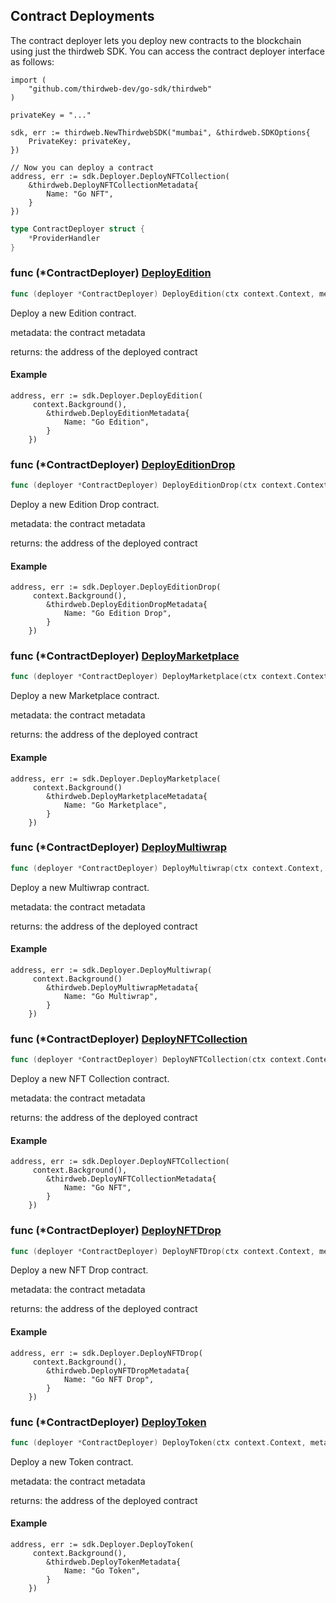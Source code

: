 
## Contract Deployments

The contract deployer lets you deploy new contracts to the blockchain using just the thirdweb SDK. You can access the contract deployer interface as follows:

```
import (
	"github.com/thirdweb-dev/go-sdk/thirdweb"
)

privateKey = "..."

sdk, err := thirdweb.NewThirdwebSDK("mumbai", &thirdweb.SDKOptions{
	PrivateKey: privateKey,
})

// Now you can deploy a contract
address, err := sdk.Deployer.DeployNFTCollection(
	&thirdweb.DeployNFTCollectionMetadata{
		Name: "Go NFT",
	}
})
```

```go
type ContractDeployer struct {
    *ProviderHandler
}
```

### func \(\*ContractDeployer\) [DeployEdition](<https://github.com/ricebin/go-sdk/blob/main/thirdweb/contract_deployer.go#L113>)

```go
func (deployer *ContractDeployer) DeployEdition(ctx context.Context, metadata *DeployEditionMetadata) (string, error)
```

Deploy a new Edition contract.

metadata: the contract metadata

returns: the address of the deployed contract

#### Example

```
address, err := sdk.Deployer.DeployEdition(
     context.Background(),
		&thirdweb.DeployEditionMetadata{
			Name: "Go Edition",
		}
	})
```

### func \(\*ContractDeployer\) [DeployEditionDrop](<https://github.com/ricebin/go-sdk/blob/main/thirdweb/contract_deployer.go#L170>)

```go
func (deployer *ContractDeployer) DeployEditionDrop(ctx context.Context, metadata *DeployEditionDropMetadata) (string, error)
```

Deploy a new Edition Drop contract.

metadata: the contract metadata

returns: the address of the deployed contract

#### Example

```
address, err := sdk.Deployer.DeployEditionDrop(
     context.Background(),
		&thirdweb.DeployEditionDropMetadata{
			Name: "Go Edition Drop",
		}
	})
```

### func \(\*ContractDeployer\) [DeployMarketplace](<https://github.com/ricebin/go-sdk/blob/main/thirdweb/contract_deployer.go#L208>)

```go
func (deployer *ContractDeployer) DeployMarketplace(ctx context.Context, metadata *DeployMarketplaceMetadata) (string, error)
```

Deploy a new Marketplace contract.

metadata: the contract metadata

returns: the address of the deployed contract

#### Example

```
address, err := sdk.Deployer.DeployMarketplace(
     context.Background()
		&thirdweb.DeployMarketplaceMetadata{
			Name: "Go Marketplace",
		}
	})
```

### func \(\*ContractDeployer\) [DeployMultiwrap](<https://github.com/ricebin/go-sdk/blob/main/thirdweb/contract_deployer.go#L189>)

```go
func (deployer *ContractDeployer) DeployMultiwrap(ctx context.Context, metadata *DeployMultiwrapMetadata) (string, error)
```

Deploy a new Multiwrap contract.

metadata: the contract metadata

returns: the address of the deployed contract

#### Example

```
address, err := sdk.Deployer.DeployMultiwrap(
     context.Background()
		&thirdweb.DeployMultiwrapMetadata{
			Name: "Go Multiwrap",
		}
	})
```

### func \(\*ContractDeployer\) [DeployNFTCollection](<https://github.com/ricebin/go-sdk/blob/main/thirdweb/contract_deployer.go#L94>)

```go
func (deployer *ContractDeployer) DeployNFTCollection(ctx context.Context, metadata *DeployNFTCollectionMetadata) (string, error)
```

Deploy a new NFT Collection contract.

metadata: the contract metadata

returns: the address of the deployed contract

#### Example

```
address, err := sdk.Deployer.DeployNFTCollection(
     context.Background(),
		&thirdweb.DeployNFTCollectionMetadata{
			Name: "Go NFT",
		}
	})
```

### func \(\*ContractDeployer\) [DeployNFTDrop](<https://github.com/ricebin/go-sdk/blob/main/thirdweb/contract_deployer.go#L151>)

```go
func (deployer *ContractDeployer) DeployNFTDrop(ctx context.Context, metadata *DeployNFTDropMetadata) (string, error)
```

Deploy a new NFT Drop contract.

metadata: the contract metadata

returns: the address of the deployed contract

#### Example

```
address, err := sdk.Deployer.DeployNFTDrop(
     context.Background(),
		&thirdweb.DeployNFTDropMetadata{
			Name: "Go NFT Drop",
		}
	})
```

### func \(\*ContractDeployer\) [DeployToken](<https://github.com/ricebin/go-sdk/blob/main/thirdweb/contract_deployer.go#L132>)

```go
func (deployer *ContractDeployer) DeployToken(ctx context.Context, metadata *DeployTokenMetadata) (string, error)
```

Deploy a new Token contract.

metadata: the contract metadata

returns: the address of the deployed contract

#### Example

```
address, err := sdk.Deployer.DeployToken(
     context.Background(),
		&thirdweb.DeployTokenMetadata{
			Name: "Go Token",
		}
	})
```
